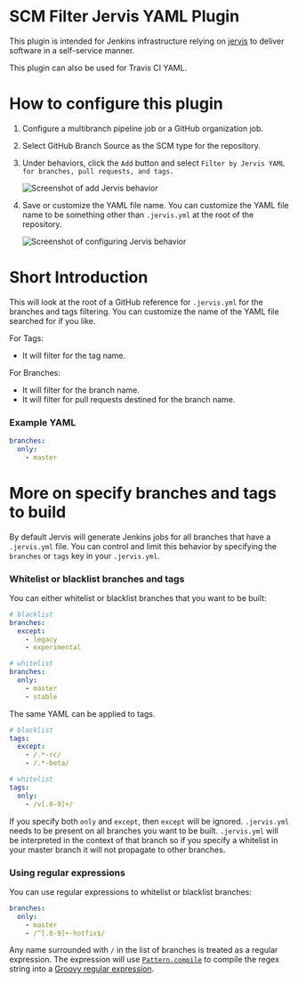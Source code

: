 # SCM Filter Jervis YAML Plugin

This plugin is intended for Jenkins infrastructure relying on [jervis][jervis]
to deliver software in a self-service manner.

This plugin can also be used for Travis CI YAML.

# How to configure this plugin

1. Configure a multibranch pipeline job or a GitHub organization job.
2. Select GitHub Branch Source as the SCM type for the repository.
3. Under behaviors, click the `Add` button and select `Filter by Jervis YAML for
   branches, pull requests, and tags.`

   ![Screenshot of add Jervis behavior][screenshot-add-jervis]

4. Save or customize the YAML file name.  You can customize the YAML file name
   to be something other than `.jervis.yml` at the root of the repository.

   ![Screenshot of configuring Jervis behavior][screenshot-configure-jervis]

[screenshot-add-jervis]: https://user-images.githubusercontent.com/875669/68359670-beb37280-00ea-11ea-8b71-1f19e4d926e9.png
[screenshot-configure-jervis]: https://user-images.githubusercontent.com/875669/68359738-09cd8580-00eb-11ea-9782-c68d218c8b79.png

# Short Introduction

This will look at the root of a GitHub reference for `.jervis.yml` for the
branches and tags filtering.  You can customize the name of the YAML file
searched for if you like.

For Tags:

- It will filter for the tag name.

For Branches:

- It will filter for the branch name.
- It will filter for pull requests destined for the branch name.

### Example YAML

```yaml
branches:
  only:
    - master
```

# More on specify branches and tags to build

By default Jervis will generate Jenkins jobs for all branches that have a
`.jervis.yml` file.  You can control and limit this behavior by specifying the
`branches` or `tags` key in your `.jervis.yml`.

### Whitelist or blacklist branches and tags

You can either whitelist or blacklist branches that you want to be built:

```yaml
# blacklist
branches:
  except:
    - legacy
    - experimental

# whitelist
branches:
  only:
    - master
    - stable
```

The same YAML can be applied to tags.

```yaml
# blacklist
tags:
  except:
    - /.*-rc/
    - /.*-beta/

# whitelist
tags:
  only:
    - /v[.0-9]+/
```

If you specify both `only` and `except`, then `except` will be ignored.
`.jervis.yml` needs to be present on all branches you want to be built.
`.jervis.yml` will be interpreted in the context of that branch so if you
specify a whitelist in your master branch it will not propagate to other
branches.

### Using regular expressions

You can use regular expressions to whitelist or blacklist branches:

```yaml
branches:
  only:
    - master
    - /^[.0-9]+-hotfix$/
```

Any name surrounded with `/` in the list of branches is treated as a regular
expression.  The expression will use [`Pattern.compile`][java-pattern] to
compile the regex string into a [Groovy regular expression][groovy-regex].

[groovy-regex]: http://docs.groovy-lang.org/latest/html/documentation/index.html#_regular_expression_operators
[java-pattern]: https://docs.oracle.com/javase/7/docs/api/java/util/regex/Pattern.html#compile%28java.lang.String%29
[jervis]: https://github.com/samrocketman/jervis/wiki

